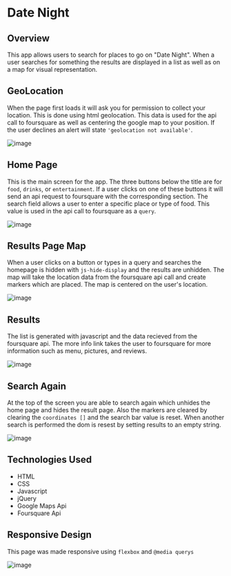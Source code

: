 # Date Night

## Overview
This app allows users to search for places to go on "Date Night".  When a user searches for something the results are displayed in a list as
well as on a map for visual representation.

## GeoLocation
When the page first loads it will ask you for permission to collect your location.    This is done using html geolocation.  This data is 
used for the api call to foursquare as well as centering the google map to your position.  If the user declines an alert will state 
``'geolocation not available'``.

![image](https://user-images.githubusercontent.com/30561347/29737745-5b6d2e14-89e1-11e7-9215-2b04af63c2a6.png)

## Home Page
This is the main screen for the app.  The three buttons below the title are for ``food``, ``drinks``, or ``entertainment``.  If a user clicks on one 
of these buttons it will send an api request to foursquare with the corresponding section.  The search field allows a user to enter a 
specific place or type of food.  This value is used in the api call to foursquare as a ``query``.

![image](https://user-images.githubusercontent.com/30561347/29738007-d01f13f8-89e6-11e7-86a4-f06914bfbcef.png)

## Results Page Map
When a user clicks on a button or types in a query and searches the homepage is hidden with ``js-hide-display`` and the results are
unhidden.  The map will take the location data from the foursquare api call and create markers which are placed.  The map is centered on 
the user's location.  

![image](https://user-images.githubusercontent.com/30561347/29737978-2c9a02a6-89e6-11e7-8a0a-e13434e91775.png)

## Results
The list is generated with javascript and the data recieved from the foursquare api.  The more info link takes the user to foursquare for 
more information such as menu, pictures, and reviews.

![image](https://user-images.githubusercontent.com/30561347/29737988-6aac4748-89e6-11e7-8757-e989e25c2b25.png)

## Search Again
At the top of the screen you are able to search again which unhides the home page and hides the result page.  Also the markers are cleared 
by clearing the ``coordinates []`` and the search bar value is reset.  When another search is performed the dom is resest by setting results 
to an empty string.

![image](https://user-images.githubusercontent.com/30561347/29737999-a298ce4c-89e6-11e7-8760-adbed4afae36.png)

## Technologies Used
* HTML
* CSS
* Javascript
* jQuery
* Google Maps Api
* Foursquare Api

## Responsive Design
This page was made responsive using ``flexbox`` and ``@media querys``

![image](https://user-images.githubusercontent.com/30561347/29738014-081e8504-89e7-11e7-8b52-d57459e941b4.png)
